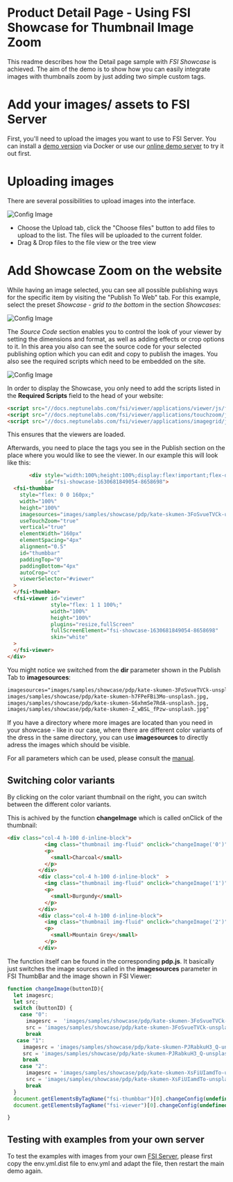# Product Detail Page - Using FSI Showcase for Thumbnail Image Zoom

This readme describes how the Detail page sample with *FSI Showcase* is achieved.
The aim of the demo is to show how you can easily integrate images with thumbnails zoom by just adding
two simple custom tags.

# Add your images/ assets to FSI Server

First, you'll need to upload the images you want to use to FSI Server.
You can install a [demo version](https://www.neptunelabs.com/get/) via Docker or use our [online demo server](https://demo.fsi-server.com/fsi/interface/) to try it out first.

# Uploading images

There are several possibilities to upload images into the interface.

![Config Image](readme-portfolio.png)

- Choose the Upload tab, click the "Choose files" button to add files to upload to the list. The files will be uploaded to the current folder.
- Drag & Drop files to the file view or the tree view

# Add Showcase Zoom on the website

While having an image selected, you can see all possible publishing ways for the specific item by visiting the "Publish To Web" tab.
For this example, select the preset *Showcase - grid to the bottom* in the section *Showcases*:

![Config Image](readme-portfolio-1.png)

The *Source Code* section enables you to control the look of your viewer by setting the dimensions and format, as well as adding effects or crop options to it.
In this area you also can see the source code for your selected publishing option which you can edit and copy to publish the images.
You also see the required scripts which need to be embedded on the site.

![Config Image](readme-portfolio-2.png)

In order to display the Showcase, you only need to add the scripts listed in the **Required Scripts** field
to the head of your website:

```html
<script src="//docs.neptunelabs.com/fsi/viewer/applications/viewer/js/fsiviewer.js"></script>
<script src="//docs.neptunelabs.com/fsi/viewer/applications/touchzoom/js/fsitouchzoom.js"></script>
<script src="//docs.neptunelabs.com/fsi/viewer/applications/imagegrid/js/fsiimagegrid.js"></script>
```
This ensures that the viewers are loaded.

Afterwards, you need to place the tags you see in the Publish section on the place where you would like to see the viewer.
In our example this will look like this:

```html
       <div style="width:100%;height:100%;display:flex!important;flex-direction:row!important;flex-wrap:nowrap!important;"
            id="fsi-showcase-1630681849054-8658698">
  <fsi-thumbbar
    style="flex: 0 0 160px;"
    width="100%"
    height="100%"
    imagesources="images/samples/showcase/pdp/kate-skumen-3FoSvueTVCk-unsplash.jpg, images/samples/showcase/pdp/kate-skumen-h7FPeFBi3Mo-unsplash.jpg, images/samples/showcase/pdp/kate-skumen-S6xhmSe7RdA-unsplash.jpg, images/samples/showcase/pdp/kate-skumen-Z_wBSL_fPzw-unsplash.jpg"
    useTouchZoom="true"
    vertical="true"
    elementWidth="160px"
    elementSpacing="4px"
    alignment="0.5"
    id="thumbbar"
    paddingTop="0"
    paddingBottom="4px"
    autoCrop="cc"
    viewerSelector="#viewer"
  >
  </fsi-thumbbar>
  <fsi-viewer id="viewer"
              style="flex: 1 1 100%;"
              width="100%"
              height="100%"
              plugins="resize,fullScreen"
              fullScreenElement="fsi-showcase-1630681849054-8658698"
              skin="white"
  >
  </fsi-viewer>
</div>
```

You might notice we switched from the **dir** parameter shown in the Publish Tab to **imagesources**:

```html
imagesources="images/samples/showcase/pdp/kate-skumen-3FoSvueTVCk-unsplash.jpg,
images/samples/showcase/pdp/kate-skumen-h7FPeFBi3Mo-unsplash.jpg,
images/samples/showcase/pdp/kate-skumen-S6xhmSe7RdA-unsplash.jpg,
images/samples/showcase/pdp/kate-skumen-Z_wBSL_fPzw-unsplash.jpg"
```

If you have a directory where more images are located than you need in your showcase - like in our case, where there are different color variants
of the dress in the same directory, you can use **imagesources** to directly adress the images which should be visible.

For all parameters which can be used, please consult the [manual](https://docs.neptunelabs.com/fsi-viewer/latest/fsi-viewer).

## Switching color variants

By clicking on the color variant thumbnail on the right, you can switch between the different color variants.

This is achived by the function **changeImage** which is called onClick of the thumbnail:

```html
<div class="col-4 h-100 d-inline-block">
            <img class="thumbnail img-fluid" onclick="changeImage('0')" src="//docs.neptunelabs.com/fsi/server?type=image&source=images/samples/showcase/pdp/kate-skumen-Z_wBSL_fPzw-unsplash.jpg&height=150" height="150" alt="">
            <p>
              <small>Charcoal</small>
            </p>
          </div>
          <div class="col-4 h-100 d-inline-block"  >
            <img class="thumbnail img-fluid" onclick="changeImage('1')" src="//docs.neptunelabs.com/fsi/server?type=image&source=images/samples/showcase/pdp/kate-skumen-PJRabkuH3_Q-unsplash.jpg&height=150" height="150" alt="">
            <p>
              <small>Burgundy</small>
            </p>
          </div>
          <div class="col-4 h-100 d-inline-block">
            <img class="thumbnail img-fluid" onclick="changeImage('2')" src="//docs.neptunelabs.com/fsi/server?type=image&source=images/samples/showcase/pdp/kate-skumen-XsFiUIamdTo-unsplash.jpg&height=150" height="150" alt="">
            <p>
              <small>Mountain Grey</small>
            </p>
          </div>
```

The function itself can be found in the corresponding **pdp.js**.
It basically just switches the image sources called in the **imagesources** parameter in FSI ThumbBar and the image shown in FSI Viewer:

```javascript
function changeImage(buttonID){
  let imagesrc;
  let src;
  switch (buttonID) {
    case "0":
      imagesrc =  'images/samples/showcase/pdp/kate-skumen-3FoSvueTVCk-unsplash.jpg, images/samples/showcase/pdp/kate-skumen-h7FPeFBi3Mo-unsplash.jpg, images/samples/showcase/pdp/kate-skumen-S6xhmSe7RdA-unsplash.jpg, images/samples/showcase/pdp/kate-skumen-Z_wBSL_fPzw-unsplash.jpg';
      src = 'images/samples/showcase/pdp/kate-skumen-3FoSvueTVCk-unsplash.jpg';
      break
   case "1":
     imagesrc = 'images/samples/showcase/pdp/kate-skumen-PJRabkuH3_Q-unsplash.jpg, images/samples/showcase/pdp/kate-skumen-n268Z4TSd6M-unsplash.jpg, images/samples/showcase/pdp/kate-skumen-glmDobIx4o0-unsplash.jpg, images/samples/showcase/pdp/kate-skumen-PJRabkuH3_Q-unsplash-x.jpg';
     src = 'images/samples/showcase/pdp/kate-skumen-PJRabkuH3_Q-unsplash.jpg';
     break
    case "2":
      imagesrc = 'images/samples/showcase/pdp/kate-skumen-XsFiUIamdTo-unsplash.jpg, images/samples/showcase/pdp/kate-skumen-KFz7sRs0ddI-unsplash.jpg, images/samples/showcase/pdp/kate-skumen-XsFiUIamdTo-unsplash-x.jpg, images/samples/showcase/pdp/kate-skumen-KFz7sRs0ddI-unsplash-x.jpg';
      src = 'images/samples/showcase/pdp/kate-skumen-XsFiUIamdTo-unsplash.jpg';
      break
  }
  document.getElementsByTagName("fsi-thumbbar")[0].changeConfig(undefined, {imagesources: imagesrc, autoCrop: "cc", vertical: true,  elementWidth:"160px"});
  document.getElementsByTagName("fsi-viewer")[0].changeConfig(undefined, {imagesrc: src});

}
```


## Testing with examples from your own server

To test the examples with images from your own [FSI Server](https://www.neptunelabs.com/fsi-server/), please first copy the env.yml.dist file to env.yml and adapt the file, then restart the main demo again.
